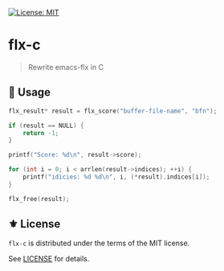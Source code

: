 [![License: MIT](https://img.shields.io/badge/License-MIT-green.svg)](https://opensource.org/licenses/MIT)

# flx-c
> Rewrite emacs-flx in C

## 🔧 Usage

```c
flx_result* result = flx_score("buffer-file-name", "bfn");

if (result == NULL) {
    return -1;
}

printf("Score: %d\n", result->score);

for (int i = 0; i < arrlen(result->indices); ++i) {
    printf("idicies: %d %d\n", i, (*result).indices[i]);
}

flx_free(result);
```

## ⚜️ License

`flx-c` is distributed under the terms of the MIT license.

See [LICENSE](./LICENSE) for details.
